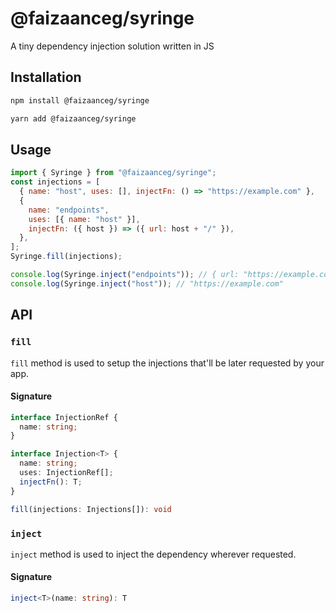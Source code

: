 # @faizaanceg/syringe

A tiny dependency injection solution written in JS

## Installation

```sh
npm install @faizaanceg/syringe
```

```sh
yarn add @faizaanceg/syringe
```

## Usage

```js
import { Syringe } from "@faizaanceg/syringe";
const injections = [
  { name: "host", uses: [], injectFn: () => "https://example.com" },
  {
    name: "endpoints",
    uses: [{ name: "host" }],
    injectFn: ({ host }) => ({ url: host + "/" }),
  },
];
Syringe.fill(injections);

console.log(Syringe.inject("endpoints")); // { url: "https://example.com/" }
console.log(Syringe.inject("host")); // "https://example.com"
```

## API

### `fill`

`fill` method is used to setup the injections that'll be later requested by your app.

#### Signature

```ts
interface InjectionRef {
  name: string;
}

interface Injection<T> {
  name: string;
  uses: InjectionRef[];
  injectFn(): T;
}

fill(injections: Injections[]): void
```

### `inject`

`inject` method is used to inject the dependency wherever requested.

#### Signature

```ts
inject<T>(name: string): T
```
